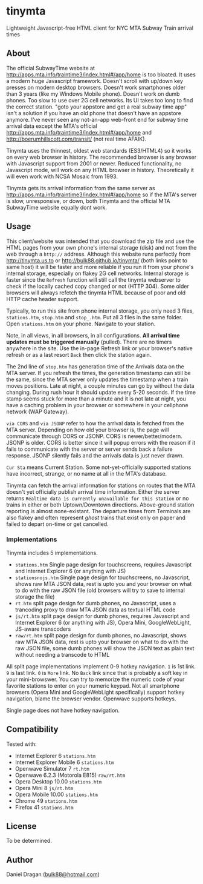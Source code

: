 # tinymta
Lightweight Javascript-free HTML client for NYC MTA Subway Train arrival times
## About

The official SubwayTime website at http://apps.mta.info/traintime3/index.html#/app/home is too bloated.  It uses a modern huge Javascript framework.  Doesn't scroll with up/down key presses on modern desktop browsers.  Doesn't work smartphones older than 3 years (like my Windows Mobile phone).  Doesn't work on dumb phones.  Too slow to use over 2G cell networks.  Its UI takes too long to find the correct station.  "goto your appstore and get a real subway time app" isn't a solution if you have an old phone that doesn't have an appstore anymore.  I've never seen any not-an-app web-front end for subway time arrival data except the MTA's official http://apps.mta.info/traintime3/index.html#/app/home and http://boerumhillscott.com/transit/ (not real time AFAIK).

Tinymta uses the thinnest, oldest web standards (ES3/HTML4) so it works on every web browser in history.  The recommended browser is any browser with Javascript support from 2001 or newer.  Reduced functionality, no Javascript mode, will work on any HTML browser in history.  Theoretically it will even work with NCSA Mosaic from 1993.

Tinymta gets its arrival information from the same server as http://apps.mta.info/traintime3/index.html#/app/home so if the MTA's server is slow, unresponsive, or down, both Tinymta and the official MTA SubwayTime website equally dont work.

## Usage
This client/website was intended that you download the zip file and use the HTML pages from your own phone's internal storage (disk) and not from the web through a `http://` address.  Although this website runs perfectly from http://tinymta.us.to or http://bulk88.github.io/tinymta/ (both links point to same host) it will be faster and more reliable if you run it from your phone's internal storage, especially on flakey 2G cell networks. Internal storage is faster since the `Refresh` function will still call the tinymta webserver to check if the locally cached copy changed or not (HTTP 304).  Some older browsers will always refetch the tinymta HTML because of poor and old HTTP cache header support.

Typically, to run this site from phone internal storage, you only need 3 files, `stations.htm`, `stop.htm` and `stop_.htm`.  Put all 3 files in the same folder.  Open `stations.htm` on your phone.  Navigate to your station.

Note, in all views, in all browsers, in all configurations.  **All arrival time updates must be triggered manually** (pulled).  There are no timers anywhere in the site.  Use the in-page Refresh link or your browser's native refresh or as a last resort `Back` then click the station again.

The 2nd line of `stop.htm` has generation time of the Arrivals data on the MTA server.  If you refresh the times, the generation timestamp can still be the same, since the MTA server only updates the timestamp when a train moves positions.  Late at night, a couple minutes can go by without the data changing.  During rush hour it should update every 5-20 seconds.  If the time stamp seems stuck for more than a minute and it is not late at night, you have a caching problem in your browser or somewhere in your cellphone network (WAP Gateway).

`via CORS` and `via JSONP` refer to how the arrival data is fetched from the MTA server.  Depending on how old your browser is, the page will communicate through CORS or JSONP. CORS is newer/better/modern.  JSONP is older.  CORS is better since it will popup errors with the reason if it fails to communicate with the server or server sends back a failure response.  JSONP silently fails and the arrivals data is just never drawn.

`Cur Sta` means Current Station.  Some not-yet-officially supported stations have incorrect, strange, or no name at all in the MTA's database.

Tinymta can fetch the arrival information for stations on routes that the MTA doesn't yet officially publish arrival time information.  Either the server returns `Realtime data is currently unavailable for this station` or no trains in either or both Uptown/Downtown directions.  Above-ground station reporting is almost none-existant.  The departure times from Terminals are also flakey and often represent *ghost* trains that exist only on paper and failed to depart on-time or get cancelled.

### Implementations

Tinymta includes 5 implementations.

* `stations.htm` Single page design for touchscreens, requires Javascript and Internet Explorer 6 (or anything with JS)
* `stationsnojs.htm` Single page design for touchscreens, no Javascript, shows raw MTA JSON data, rest is upto you and your browser on what to do with the raw JSON file (old browsers will try to save to internal storage the file)
* `rt.htm` split page design for dumb phones, no Javascript, uses a trancoding proxy to draw MTA JSON data as textual HTML code
* `js/rt.htm` split page design for dumb phones, requires Javascript and Internet Explorer 6 (or anything with JS), Opera Mini, GoogleWebLight, JS-aware transcoders
* `raw/rt.htm` split page design for dumb phones, no Javascript, shows raw MTA JSON data, rest is upto your browser on what to do with the raw JSON file, some dumb phones will show the JSON text as plain text without needing a transcode to HTML

All split page implementations implement 0-9 hotkey navigation.  `1` is 1st link. `9` is last link. `0` is `More` link.  No `Back` link since that is probably a soft key in your mini-browswer.  You can try to memorize the numeric code of your favorite stations to enter on your numeric keypad.  Not all smartphone browsers (Opera Mini and GoogleWebLight specifically) support hotkey navigation, blame the browser vendor.  Openwave supports hotkeys.

Single page does not have hotkey navigation.

## Compatibility

Tested with:

* Internet Explorer 6 `stations.htm`
* Internet Explorer Mobile 6 `stations.htm`
* Openwave Simulator 7 `rt.htm`
* Openwave 6.2.3 (Motorola E815) `raw/rt.htm`
* Opera Desktop 10.00 `stations.htm`
* Opera Mini 8 `js/rt.htm`
* Opera Mobile 10.00 `stations.htm`
* Chrome 49 `stations.htm`
* Firefox 41 `stations.htm`

## License
To be determined.

## Author
Daniel Dragan (bulk88@hotmail.com)

